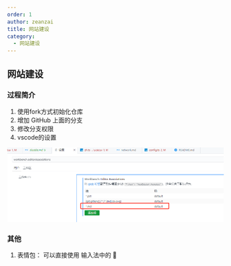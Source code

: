 ```yaml
---
order: 1
author: zeanzai
title: 网站建设
category:
  - 网站建设
---
```


## 网站建设

### 过程简介

1. 使用fork方式初始化仓库
2. 增加 GitHub 上面的分支
3. 修改分支权限
4. vscode的设置

![1725245583078](./image/README/1725245583078.png)

### 其他

1. 表情包： 可以直接使用 输入法中的 🥩
